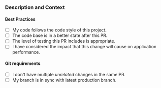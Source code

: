 ### Description and Context

<!-- Describe your changes here. -->

<!-- Go over all the following points, and put an `x` in all the boxes that apply. -->
<!-- If you're unsure about any of these, don't hesitate to ask. We're here to help! -->

#### Best Practices

- [ ] My code follows the code style of this project.
- [ ] The code base is in a better state after this PR.
- [ ] The level of testing this PR includes is appropriate.
- [ ] I have considered the impact that this change will cause on application performance.

#### Git requirements

- [ ] I don't have multiple *unrelated* changes in the same PR.
- [ ] My branch is in sync with latest production branch.
